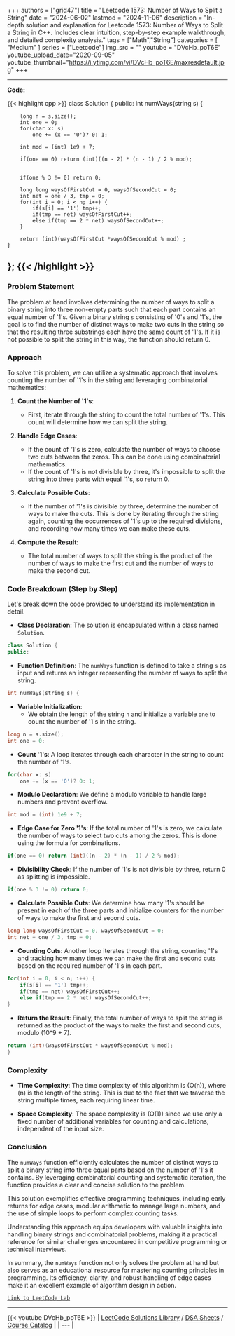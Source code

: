 
+++
authors = ["grid47"]
title = "Leetcode 1573: Number of Ways to Split a String"
date = "2024-06-02"
lastmod = "2024-11-06"
description = "In-depth solution and explanation for Leetcode 1573: Number of Ways to Split a String in C++. Includes clear intuition, step-by-step example walkthrough, and detailed complexity analysis."
tags = ["Math","String"]
categories = [
    "Medium"
]
series = ["Leetcode"]
img_src = ""
youtube = "DVcHb_poT6E"
youtube_upload_date="2020-09-05"
youtube_thumbnail="https://i.ytimg.com/vi/DVcHb_poT6E/maxresdefault.jpg"
+++



---
**Code:**

{{< highlight cpp >}}
class Solution {
public:
    int numWays(string s) {
        
        long n = s.size();
        int one = 0;
        for(char x: s)
            one += (x == '0')? 0: 1;
        
        int mod = (int) 1e9 + 7;
        
        if(one == 0) return (int)((n - 2) * (n - 1) / 2 % mod);
        
            
        if(one % 3 != 0) return 0;
        
        long long waysOfFirstCut = 0, waysOfSecondCut = 0;
        int net = one / 3, tmp = 0;
        for(int i = 0; i < n; i++) {
            if(s[i] == '1') tmp++;
            if(tmp == net) waysOfFirstCut++;
            else if(tmp == 2 * net) waysOfSecondCut++;
        }
        
        return (int)(waysOfFirstCut *waysOfSecondCut % mod) ;
    }
};
{{< /highlight >}}
---

### Problem Statement

The problem at hand involves determining the number of ways to split a binary string into three non-empty parts such that each part contains an equal number of '1's. Given a binary string `s` consisting of '0's and '1's, the goal is to find the number of distinct ways to make two cuts in the string so that the resulting three substrings each have the same count of '1's. If it is not possible to split the string in this way, the function should return 0.

### Approach

To solve this problem, we can utilize a systematic approach that involves counting the number of '1's in the string and leveraging combinatorial mathematics:

1. **Count the Number of '1's**:
   - First, iterate through the string to count the total number of '1's. This count will determine how we can split the string.

2. **Handle Edge Cases**:
   - If the count of '1's is zero, calculate the number of ways to choose two cuts between the zeros. This can be done using combinatorial mathematics.
   - If the count of '1's is not divisible by three, it's impossible to split the string into three parts with equal '1's, so return 0.

3. **Calculate Possible Cuts**:
   - If the number of '1's is divisible by three, determine the number of ways to make the cuts. This is done by iterating through the string again, counting the occurrences of '1's up to the required divisions, and recording how many times we can make these cuts.

4. **Compute the Result**:
   - The total number of ways to split the string is the product of the number of ways to make the first cut and the number of ways to make the second cut.

### Code Breakdown (Step by Step)

Let's break down the code provided to understand its implementation in detail.

- **Class Declaration**: The solution is encapsulated within a class named `Solution`.

```cpp
class Solution {
public:
```

- **Function Definition**: The `numWays` function is defined to take a string `s` as input and returns an integer representing the number of ways to split the string.

```cpp
int numWays(string s) {
```

- **Variable Initialization**: 
   - We obtain the length of the string `n` and initialize a variable `one` to count the number of '1's in the string.

```cpp
long n = s.size();
int one = 0;
```

- **Count '1's**: A loop iterates through each character in the string to count the number of '1's.

```cpp
for(char x: s)
    one += (x == '0')? 0: 1;
```

- **Modulo Declaration**: We define a modulo variable to handle large numbers and prevent overflow.

```cpp
int mod = (int) 1e9 + 7;
```

- **Edge Case for Zero '1's**: If the total number of '1's is zero, we calculate the number of ways to select two cuts among the zeros. This is done using the formula for combinations.

```cpp
if(one == 0) return (int)((n - 2) * (n - 1) / 2 % mod);
```

- **Divisibility Check**: If the number of '1's is not divisible by three, return 0 as splitting is impossible.

```cpp
if(one % 3 != 0) return 0;
```

- **Calculate Possible Cuts**: We determine how many '1's should be present in each of the three parts and initialize counters for the number of ways to make the first and second cuts.

```cpp
long long waysOfFirstCut = 0, waysOfSecondCut = 0;
int net = one / 3, tmp = 0;
```

- **Counting Cuts**: Another loop iterates through the string, counting '1's and tracking how many times we can make the first and second cuts based on the required number of '1's in each part.

```cpp
for(int i = 0; i < n; i++) {
    if(s[i] == '1') tmp++;
    if(tmp == net) waysOfFirstCut++;
    else if(tmp == 2 * net) waysOfSecondCut++;
}
```

- **Return the Result**: Finally, the total number of ways to split the string is returned as the product of the ways to make the first and second cuts, modulo \(10^9 + 7\).

```cpp
return (int)(waysOfFirstCut * waysOfSecondCut % mod);
}
```

### Complexity

- **Time Complexity**: The time complexity of this algorithm is \(O(n)\), where \(n\) is the length of the string. This is due to the fact that we traverse the string multiple times, each requiring linear time.

- **Space Complexity**: The space complexity is \(O(1)\) since we use only a fixed number of additional variables for counting and calculations, independent of the input size.

### Conclusion

The `numWays` function efficiently calculates the number of distinct ways to split a binary string into three equal parts based on the number of '1's it contains. By leveraging combinatorial counting and systematic iteration, the function provides a clear and concise solution to the problem.

This solution exemplifies effective programming techniques, including early returns for edge cases, modular arithmetic to manage large numbers, and the use of simple loops to perform complex counting tasks. 

Understanding this approach equips developers with valuable insights into handling binary strings and combinatorial problems, making it a practical reference for similar challenges encountered in competitive programming or technical interviews.

In summary, the `numWays` function not only solves the problem at hand but also serves as an educational resource for mastering counting principles in programming. Its efficiency, clarity, and robust handling of edge cases make it an excellent example of algorithm design in action.

[`Link to LeetCode Lab`](https://leetcode.com/problems/number-of-ways-to-split-a-string/description/)

---
{{< youtube DVcHb_poT6E >}}
| [LeetCode Solutions Library](https://grid47.xyz/leetcode/) / [DSA Sheets](https://grid47.xyz/sheets/) / [Course Catalog](https://grid47.xyz/courses/) |
| --- |
